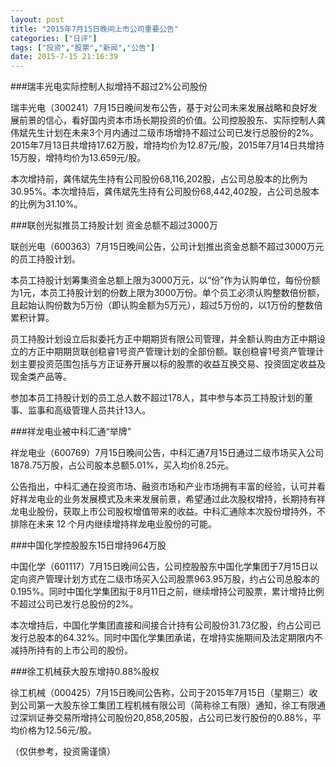 ```yaml
---
layout: post
title: "2015年7月15日晚间上市公司重要公告"
categories: ["日评"]
tags: ["投资","股票","新闻","公告"]
date: 2015-7-15 21:16:39
---
```

###瑞丰光电实际控制人拟增持不超过2%公司股份

瑞丰光电（300241）7月15日晚间发布公告，基于对公司未来发展战略和良好发展前景的信心，看好国内资本市场长期投资的价值。公司控股股东、实际控制人龚伟斌先生计划在未来3个月内通过二级市场增持不超过公司已发行总股份的2%。2015年7月13日共增持17.62万股，增持均价为12.87元/股，2015年7月14日共增持15万股，增持均价为13.659元/股。

本次增持前，龚伟斌先生持有公司股份68,116,202股，占公司总股本的比例为30.95%。本次增持后，龚伟斌先生持有公司股份68,442,402股，占公司总股本的比例为31.10%。

###联创光拟推员工持股计划 资金总额不超过3000万

联创光电（600363）7月15日晚间公告，公司计划推出资金总额不超过3000万元的员工持股计划。

本员工持股计划筹集资金总额上限为3000万元，以“份”作为认购单位，每份份额为1元，本员工持股计划的份数上限为3000万份。单个员工必须认购整数倍份额，且起始认购份数为5万份（即认购金额为5万元），超过5万份的，以1万份的整数倍累积计算。

员工持股计划设立后拟委托方正中期期货有限公司管理，并全额认购由方正中期设立的方正中期期货联创稳睿1号资产管理计划的全部份额。联创稳睿1号资产管理计划主要投资范围包括与方正证券开展以标的股票的收益互换交易、投资固定收益及现金类产品等。

参加本员工持股计划的员工总人数不超过178人，其中参与本员工持股计划的董事、监事和高级管理人员共计13人。

###祥龙电业被中科汇通“举牌”

祥龙电业（600769）7月15日晚间公告，中科汇通7月15日通过二级市场买入公司1878.75万股，占公司股本总额5.01%，买入均价8.25元。

公告指出，中科汇通在投资市场、融资市场和产业市场拥有丰富的经验，认可并看好祥龙电业的业务发展模式及未来发展前景，希望通过此次股权增持，长期持有祥龙电业股份，获取上市公司股权增值带来的收益。中科汇通除本次股份增持外，不排除在未来 12 个月内继续增持祥龙电业股份的可能。

###中国化学控股股东15日增持964万股

中国化学（601117）7月15日晚间公告，公司控股股东中国化学集团于7月15日以定向资产管理计划方式在二级市场买入公司股票963.95万股，约占公司总股本的0.195%。同时中国化学集团拟于8月11日之前，继续增持公司股票，累计增持比例不超过公司已发行总股份的2%。

本次增持后，中国化学集团直接和间接合计持有公司股份31.73亿股，约占公司已发行总股本的64.32%。同时中国化学集团承诺，在增持实施期间及法定期限内不减持所持有的上市公司的股份。

###徐工机械获大股东增持0.88%股权

徐工机械（000425）7月15日晚间公告称，公司于2015年7月15日（星期三）收到公司第一大股东徐工集团工程机械有限公司（简称徐工有限）通知，徐工有限通过深圳证券交易所增持公司股份20,858,205股，占公司已发行股份的0.88%，平均价格为12.56元/股。

（仅供参考，投资需谨慎）
